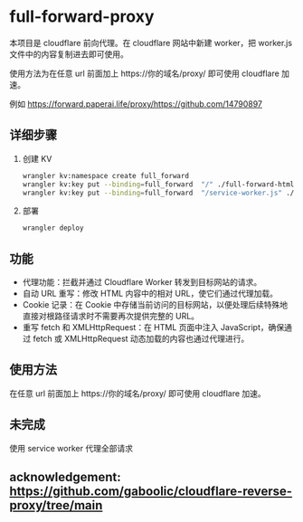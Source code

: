 # full-forward-proxy

本项目是 cloudflare 前向代理。在 cloudflare 网站中新建 worker，把 worker.js 文件中的内容复制进去即可使用。

使用方法为在任意 url 前面加上 https://你的域名/proxy/ 即可使用 cloudflare 加速。

例如 https://forward.paperai.life/proxy/https://github.com/14790897

## 详细步骤

1. 创建 KV
   ```sh
   wrangler kv:namespace create full_forward
   wrangler kv:key put --binding=full_forward  "/" ./full-forward-html/index.html
   wrangler kv:key put --binding=full_forward  "/service-worker.js" ./full-forward-html/service-worker.js
   ```
2. 部署
   ```sh
   wrangler deploy
   ```

## 功能

- 代理功能：拦截并通过 Cloudflare Worker 转发到目标网站的请求。
- 自动 URL 重写：修改 HTML 内容中的相对 URL，使它们通过代理加载。
- Cookie 记录：在 Cookie 中存储当前访问的目标网站，以便处理后续特殊地直接对根路径请求时不需要再次提供完整的 URL。
- 重写 fetch 和 XMLHttpRequest：在 HTML 页面中注入 JavaScript，确保通过 fetch 或 XMLHttpRequest 动态加载的内容也通过代理进行。

## 使用方法

在任意 url 前面加上 https://你的域名/proxy/ 即可使用 cloudflare 加速。

## 未完成

使用 service worker 代理全部请求

## acknowledgement: https://github.com/gaboolic/cloudflare-reverse-proxy/tree/main

